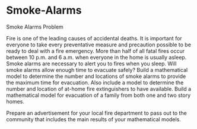 # Smoke-Alarms
Smoke Alarms
Problem	 
 	
Fire is one of the leading causes of accidental deaths. It is important for everyone to take every preventative measure and precaution possible to be ready to deal with a fire emergency.
More than half of all fatal fires occur between 10 p.m. and 6 a.m. when everyone in the home is usually asleep. Smoke alarms are necessary to alert you to fires when you sleep. Will smoke alarms allow enough time to evacuate safely?
Build a mathematical model to determine the number and locations of smoke alarms to provide the maximum time for evacuation. Also include a model to determine the number and location of at-home fire extinguishers to have available. Build a mathematical model for evacuation of a family from both one and two story homes. 

Prepare an advertisement for your local fire department to pass out to the community that includes the main results of your mathematical models.
